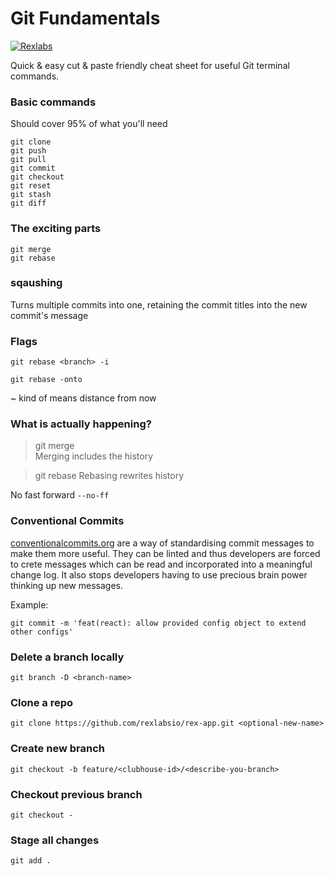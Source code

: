 
# Git Fundamentals

[![Rexlabs](./img/rex/rex_ribbon_logo_black.png)](./rexlabs/index.md)  

Quick & easy cut & paste friendly cheat sheet for useful Git terminal commands.

### Basic commands
Should cover 95% of what you'll need
```
git clone
git push
git pull
git commit
git checkout
git reset
git stash
git diff
```

### The exciting parts
```
git merge 
git rebase
```

### sqaushing

Turns multiple commits into one, retaining the commit titles into the new commit's message

### Flags

```git rebase <branch> -i```

```git rebase -onto```

~ kind of means distance from now


### What is actually happening?

> git merge   
Merging includes the history  

> git rebase 
Rebasing rewrites history

No fast forward
```--no-ff```

### Conventional Commits
[conventionalcommits.org](https://www.conventionalcommits.org) are a way of 
standardising commit messages to make them more useful. They can be linted 
and thus developers are forced to crete messages which can be read and 
incorporated into a meaningful change log. It also stops developers having 
to use precious brain power thinking up new messages.

Example: 
```
git commit -m 'feat(react): allow provided config object to extend other configs'
```
### Delete a branch locally
```
git branch -D <branch-name>
```
### Clone a repo
```
git clone https://github.com/rexlabsio/rex-app.git <optional-new-name>
```
### Create new branch
```
git checkout -b feature/<clubhouse-id>/<describe-you-branch>
```
### Checkout previous branch
```
git checkout -
```
### Stage all changes
```
git add .
```